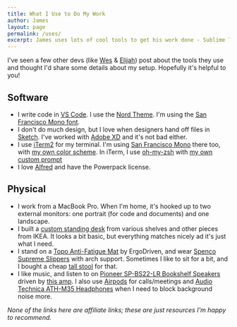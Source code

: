 ```yaml
---
title: What I Use to Do My Work
author: James
layout: page
permalink: /uses/
excerpt: James uses lots of cool tools to get his work done - Sublime Text, iTerm, Alfred, and a sweet custom desk.
---
```


I've seen a few other devs (like [Wes](https://wesbos.com/uses/) &amp; [Elijah](http://elijahmanor.com/uses/)) post about the tools they use and thought I'd share some details about my setup. Hopefully it's helpful to you!

## Software
* I write code in [VS Code](https://code.visualstudio.com/). I use the [Nord Theme](https://marketplace.visualstudio.com/items?itemName=arcticicestudio.nord-visual-studio-code). I'm using the [San Francisco Mono font](https://developer.apple.com/fonts/).
* I don't do much design, but I love when designers hand off files in [Sketch](https://www.sketchapp.com/). I've worked with [Adobe XD](https://www.adobe.com/products/xd.html) and it's not bad either.
* I use [iTerm2](https://iterm2.com/) for my terminal. I'm using [San Francisco Mono](https://developer.apple.com/fonts/) there too, with [my own color scheme](https://gist.github.com/jdsteinbach/b57a5651b831d6161bbdd20396cfe33a#file-jdsteinbach-itermcolors). In iTerm, I use [oh-my-zsh](http://ohmyz.sh/) with [my own custom prompt](https://gist.github.com/jdsteinbach/b57a5651b831d6161bbdd20396cfe33a#file-jdsteinbach-zsh-theme)
* I love [Alfred](https://www.alfredapp.com/) and have the Powerpack license.

## Physical
* I work from a MacBook Pro. When I'm home, it's hooked up to two external monitors: one portrait (for code and documents) and one landscape.
* I built a [custom standing desk](https://github.com/jdsteinbach/open-source-office/issues/1) from various shelves and other pieces from IKEA. It looks a bit basic, but everything matches nicely ad it's just what I need.
* I stand on a [Topo Anti-Fatigue Mat](https://smile.amazon.com/gp/product/B00V3TO9HW/) by ErgoDriven, and wear [Spenco Supreme Slippers](https://smile.amazon.com/gp/product/B00EJ771J8/) with arch support. Sometimes I like to sit for a bit, and I bought a cheap [tall stool](https://smile.amazon.com/gp/product/B01K4D2K96/) for that.
* I like music, and listen to on [Pioneer SP-BS22-LR Bookshelf Speakers](https://smile.amazon.com/dp/B008NCD2LG/) driven by [this amp](https://smile.amazon.com/gp/product/B007TUSXEY/). I also use [Airpods](https://www.apple.com/airpods/) for calls/meetings and [Audio Technica ATH-M35 Headphones](https://smile.amazon.com/gp/product/B00242J0XU/) when I need to block background noise more.

_None of the links here are affiliate links; these are just resources I'm happy to recommend._

